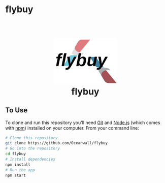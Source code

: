 # flybuy

<h1 align="center">
  <br>
    <a href="">
      <img src="https://raw.githubusercontent.com/Oceanwall/flybuy/master/images/logo.png" alt="flybuy" width="200">
    </a>
  <br>
  flybuy
  <br>
</h1>

## To Use

To clone and run this repository you'll need [Git](https://git-scm.com) and [Node.js](https://nodejs.org/en/download/) (which comes with [npm](http://npmjs.com)) installed on your computer. From your command line:

```bash
# Clone this repository
git clone https://github.com/Oceanwall/flybuy
# Go into the repository
cd flybuy
# Install dependencies
npm install
# Run the app
npm start
```
